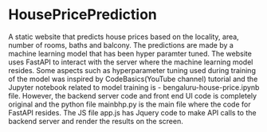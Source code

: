 # HousePricePrediction
A static website that predicts house prices based on the locality, area, number of rooms, baths and balcony. The predictions are  made by a machine learning model that has been hyper paramter tuned.
The website uses FastAPI to interact with the server where the machine learning model resides.
Some aspects such as hyperparameter tuning used during training of the model was inspired by CodeBasics(YouTube channel) tutorial and the Jupyter notebook related to model training is - bengaluru-house-price.ipynb file.
However, the backend server code and front end UI code is completely original and the python file mainbhp.py is the main file where the code for FastAPI resides.
The JS file app.js has Jquery code to make API calls to the backend server and render the results on the screen.
